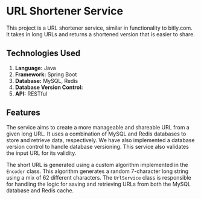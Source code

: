 # URL Shortener Service

This project is a URL shortener service, similar in functionality to bitly.com. It takes in long URLs and returns a shortened version that is easier to share.

## Technologies Used

1. **Language:** Java
2. **Framework:** Spring Boot
3. **Database:** MySQL, Redis
4. **Database Version Control:** 
5. **API:** RESTful

## Features

The service aims to create a more manageable and shareable URL from a given long URL. It uses a combination of MySQL and Redis databases to store and retrieve data, respectively. We have also implemented a database version control to handle database versioning. This service also validates the input URL for its validity. 

The short URL is generated using a custom algorithm implemented in the `Encoder` class. This algorithm generates a random 7-character long string using a mix of 62 different characters. The `UrlService` class is responsible for handling the logic for saving and retrieving URLs from both the MySQL database and Redis cache.



